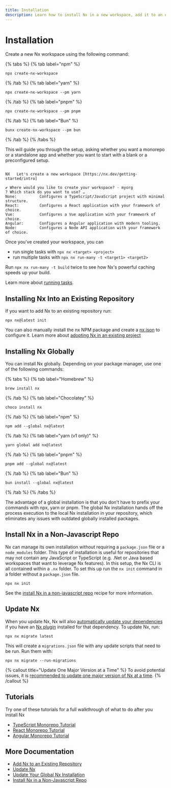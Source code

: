 ```yaml
---
title: Installation
description: Learn how to install Nx in a new workspace, add it to an existing repository, install it globally, or set it up in a non-JavaScript repository with step-by-step instructions.
---
```


# Installation

Create a new Nx workspace using the following command:

{% tabs %}
{% tab label="npm" %}

```shell
npx create-nx-workspace
```

{% /tab %}
{% tab label="yarn" %}

```shell
npx create-nx-workspace --pm yarn
```

{% /tab %}
{% tab label="pnpm" %}

```shell
npx create-nx-workspace --pm pnpm
```

{% /tab %}
{% tab label="Bun" %}

```shell
bunx create-nx-workspace --pm bun
```

{% /tab %}
{% /tabs %}

This will guide you through the setup, asking whether you want a monorepo or a standalone app and whether you want to start with a blank or a preconfigured setup.

```{% command="npx create-nx-workspace@latest" path="~" %}

NX   Let's create a new workspace [https://nx.dev/getting-started/intro]

✔ Where would you like to create your workspace? · myorg
? Which stack do you want to use? …
None:          Configures a TypeScript/JavaScript project with minimal structure.
React:         Configures a React application with your framework of choice.
Vue:           Configures a Vue application with your framework of choice.
Angular:       Configures a Angular application with modern tooling.
Node:          Configures a Node API application with your framework of choice.
```

Once you've created your workspace, you can

- run single tasks with `npx nx <target> <project>`
- run multiple tasks with `npx nx run-many -t <target1> <target2>`

Run `npx nx run-many -t build` twice to see how Nx's powerful caching speeds up your build.

Learn more about [running tasks](/features/run-tasks).

## Installing Nx Into an Existing Repository

If you want to add Nx to an existing repository run:

```shell
npx nx@latest init
```

You can also manually install the nx NPM package and create a [nx.json](/reference/nx-json) to configure it. Learn more about [adopting Nx in an existing project](/recipes/adopting-nx)

## Installing Nx Globally

You can install Nx globally. Depending on your package manager, use one of the following commands:

{% tabs %}
{% tab label="Homebrew" %}

```shell
brew install nx
```

{% /tab %}
{% tab label="Chocolatey" %}

```shell
choco install nx
```

{% /tab %}
{% tab label="npm" %}

```shell
npm add --global nx@latest
```

{% /tab %}
{% tab label="yarn (v1 only)" %}

```shell
yarn global add nx@latest
```

{% /tab %}
{% tab label="pnpm" %}

```shell
pnpm add --global nx@latest
```

{% /tab %}
{% tab label="Bun" %}

```shell
bun install --global nx@latest
```

{% /tab %}
{% /tabs %}

The advantage of a global installation is that you don't have to prefix your commands with npx, yarn or pnpm. The global Nx installation hands off the process execution to the local Nx installation in your repository, which eliminates any issues with outdated globally installed packages.

## Install Nx in a Non-Javascript Repo

Nx can manage its own installation without requiring a `package.json` file or a `node_modules` folder. This type of installation is useful for repositories that may not contain any JavaScript or TypeScript (e.g. .Net or Java based workspaces that want to leverage Nx features). In this setup, the Nx CLI is all contained within a `.nx` folder. To set this up run the `nx init` command in a folder without a `package.json` file.

```shell
npx nx init
```

See the [install Nx in a non-javascript repo](/recipes/installation/install-non-javascript) recipe for more information.

## Update Nx

When you update Nx, Nx will also [automatically update your dependencies](/features/automate-updating-dependencies) if you have an [Nx plugin](/concepts/nx-plugins) installed for that dependency. To update Nx, run:

```shell
npx nx migrate latest
```

This will create a `migrations.json` file with any update scripts that need to be run. Run them with:

```shell
npx nx migrate --run-migrations
```

{% callout title="Update One Major Version at a Time" %}
To avoid potential issues, it is [recommended to update one major version of Nx at a time](/recipes/tips-n-tricks/advanced-update#one-major-version-at-a-time-small-steps).
{% /callout %}

## Tutorials

Try one of these tutorials for a full walkthrough of what to do after you install Nx

- [TypeScript Monorepo Tutorial](/getting-started/tutorials/typescript-packages-tutorial)
- [React Monorepo Tutorial](/getting-started/tutorials/react-monorepo-tutorial)
- [Angular Monorepo Tutorial](/getting-started/tutorials/angular-monorepo-tutorial)

## More Documentation

- [Add Nx to an Existing Repository](/recipes/adopting-nx)
- [Update Nx](/features/automate-updating-dependencies)
- [Update Your Global Nx Installation](/recipes/installation/update-global-installation)
- [Install Nx in a Non-Javascript Repo](/recipes/installation/install-non-javascript)
